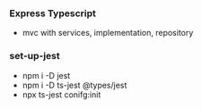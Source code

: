 ### Express Typescript 
- mvc with services, implementation, repository

### set-up-jest

- npm i -D jest
- npm i -D ts-jest @types/jest
- npx ts-jest conifg:init
